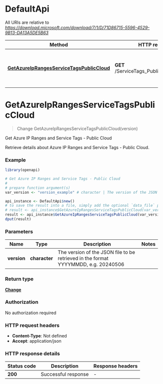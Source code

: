 # DefaultApi

All URIs are relative to *https://download.microsoft.com/download/7/1/D/71D86715-5596-4529-9B13-DA13A5DE5B63*

Method | HTTP request | Description
------------- | ------------- | -------------
[**GetAzureIpRangesServiceTagsPublicCloud**](DefaultApi.md#GetAzureIpRangesServiceTagsPublicCloud) | **GET** /ServiceTags_Public_{version}.json | Get Azure IP Ranges and Service Tags - Public Cloud


# **GetAzureIpRangesServiceTagsPublicCloud**
> Change GetAzureIpRangesServiceTagsPublicCloud(version)

Get Azure IP Ranges and Service Tags - Public Cloud

Retrieve details about Azure IP Ranges and Service Tags - Public Cloud.

### Example
```R
library(openapi)

# Get Azure IP Ranges and Service Tags - Public Cloud
#
# prepare function argument(s)
var_version <- "version_example" # character | The version of the JSON file to be retrieved in the format YYYYMMDD, e.g. 20240506

api_instance <- DefaultApi$new()
# to save the result into a file, simply add the optional `data_file` parameter, e.g.
# result <- api_instance$GetAzureIpRangesServiceTagsPublicCloud(var_versiondata_file = "result.txt")
result <- api_instance$GetAzureIpRangesServiceTagsPublicCloud(var_version)
dput(result)
```

### Parameters

Name | Type | Description  | Notes
------------- | ------------- | ------------- | -------------
 **version** | **character**| The version of the JSON file to be retrieved in the format YYYYMMDD, e.g. 20240506 | 

### Return type

[**Change**](Change.md)

### Authorization

No authorization required

### HTTP request headers

 - **Content-Type**: Not defined
 - **Accept**: application/json

### HTTP response details
| Status code | Description | Response headers |
|-------------|-------------|------------------|
| **200** | Successful response |  -  |

